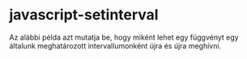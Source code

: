 # javascript-setinterval
 Az alábbi példa azt mutatja be, hogy miként lehet egy függvényt egy általunk meghatározott intervallumonként újra és újra meghívni.
